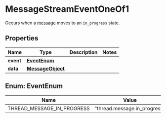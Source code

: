 

# MessageStreamEventOneOf1

Occurs when a [message](/docs/api-reference/messages/object) moves to an `in_progress` state.

## Properties

| Name | Type | Description | Notes |
|------------ | ------------- | ------------- | -------------|
|**event** | [**EventEnum**](#EventEnum) |  |  |
|**data** | [**MessageObject**](MessageObject.md) |  |  |



## Enum: EventEnum

| Name | Value |
|---- | -----|
| THREAD_MESSAGE_IN_PROGRESS | &quot;thread.message.in_progress&quot; |



